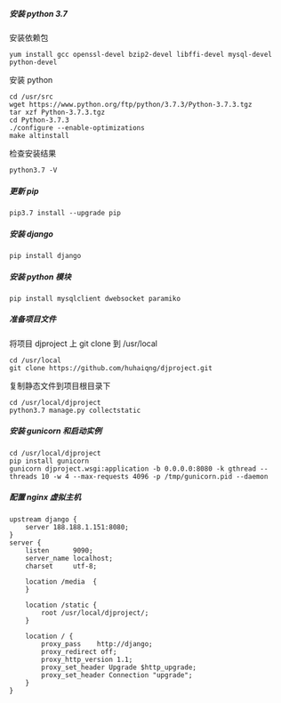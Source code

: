 ##### 安装 python 3.7

安装依赖包

```
yum install gcc openssl-devel bzip2-devel libffi-devel mysql-devel python-devel
```

安装 python

```
cd /usr/src
wget https://www.python.org/ftp/python/3.7.3/Python-3.7.3.tgz
tar xzf Python-3.7.3.tgz
cd Python-3.7.3
./configure --enable-optimizations
make altinstall
```

检查安装结果

```
python3.7 -V
```

##### 更新 pip

```
pip3.7 install --upgrade pip
```

##### 安装 django

```
pip install django
```

##### 安装 python 模块

```
pip install mysqlclient dwebsocket paramiko 
```

##### 准备项目文件

将项目 djproject 上 git clone 到 /usr/local

```
cd /usr/local
git clone https://github.com/huhaiqng/djproject.git
```

复制静态文件到项目根目录下

```
cd /usr/local/djproject
python3.7 manage.py collectstatic
```

##### 安装 gunicorn 和启动实例

```
cd /usr/local/djproject
pip install gunicorn
gunicorn djproject.wsgi:application -b 0.0.0.0:8080 -k gthread --threads 10 -w 4 --max-requests 4096 -p /tmp/gunicorn.pid --daemon
```

##### 配置 nginx 虚拟主机

```
upstream django {
    server 188.188.1.151:8080;
}
server {
    listen      9090;
    server_name localhost; 
    charset     utf-8;

    location /media  {
    }

    location /static {
        root /usr/local/djproject/;
    }

    location / {
        proxy_pass    http://django;
        proxy_redirect off;
        proxy_http_version 1.1;
        proxy_set_header Upgrade $http_upgrade;
        proxy_set_header Connection "upgrade";
    }
}
```

